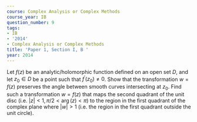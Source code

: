 ```yaml
---
course: Complex Analysis or Complex Methods
course_year: IB
question_number: 9
tags:
- IB
- '2014'
- Complex Analysis or Complex Methods
title: 'Paper 1, Section I, B '
year: 2014
---
```




Let $f(z)$ be an analytic/holomorphic function defined on an open set $D$, and let $z_{0} \in D$ be a point such that $f^{\prime}\left(z_{0}\right) \neq 0$. Show that the transformation $w=f(z)$ preserves the angle between smooth curves intersecting at $z_{0}$. Find such a transformation $w=f(z)$ that maps the second quadrant of the unit disc (i.e. $|z|<1, \pi / 2<\arg (z)<\pi)$ to the region in the first quadrant of the complex plane where $|w|>1$ (i.e. the region in the first quadrant outside the unit circle).